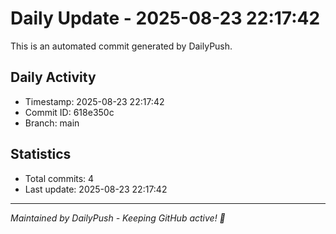 # Daily Update - 2025-08-23 22:17:42

This is an automated commit generated by DailyPush.

## Daily Activity
- Timestamp: 2025-08-23 22:17:42
- Commit ID: 618e350c
- Branch: main

## Statistics
- Total commits: 4
- Last update: 2025-08-23 22:17:42

---
*Maintained by DailyPush - Keeping GitHub active! 🚀*
